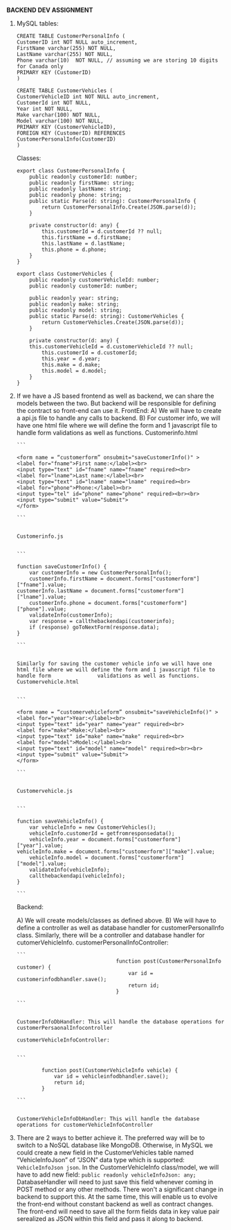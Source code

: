 **BACKEND DEV ASSIGNMENT**

1.	MySQL tables:

        CREATE TABLE CustomerPersonalInfo (
        CustomerID int NOT NULL auto_increment,
        FirstName varchar(255) NOT NULL,
        LastName varchar(255) NOT NULL,
        Phone varchar(10)  NOT NULL, // assuming we are storing 10 digits for Canada only
        PRIMARY KEY (CustomerID)
        )

        CREATE TABLE CustomerVehicles (
        CustomerVehicleID int NOT NULL auto_increment,
        CustomerId int NOT NULL,
        Year int NOT NULL,
        Make varchar(100) NOT NULL,
        Model varchar(100) NOT NULL,
        PRIMARY KEY (CustomerVehicleID),
        FOREIGN KEY (CustomerID) REFERENCES CustomerPersonalInfo(CustomerID)
        )

    Classes:
        
        export class CustomerPersonalInfo {
            public readonly customerId: number;
            public readonly firstName: string;
            public readonly lastName: string;
            public readonly phone: string;
            public static Parse(d: string): CustomerPersonalInfo {
                return CustomerPersonalInfo.Create(JSON.parse(d));
            }
  
            private constructor(d: any) {
                this.customerId = d.customerId ?? null;
                this.firstName = d.firstName;
                this.lastName = d.lastName;
                this.phone = d.phone;
            }
        }

        export class CustomerVehicles {
            public readonly customerVehicleId: number;
            public readonly customerId: number;

            public readonly year: string;
            public readonly make: string;
            public readonly model: string;
            public static Parse(d: string): CustomerVehicles {
                return CustomerVehicles.Create(JSON.parse(d));
            }
        
            private constructor(d: any) {
            this.customerVehicleId = d.customerVehicleId ?? null;
                this.customerId = d.customerId;
                this.year = d.year;
                this.make = d.make;
                this.model = d.model;
            }
        }
        

2.	If we have a JS based frontend as well as backend, we can share the models between the two. But backend will be responsible for defining the contract so front-end can use it.
    FrontEnd:
    A)	We will have to create a api.js file to handle any calls to backend.
    B)	For customer info, we will have one html file where we will define the form and 1 javascript file to handle form validations as well as functions. 
        Customerinfo.html
        
        
        ```
        
        <form name = “customerform” onsubmit="saveCustomerInfo()" >
        <label for="fname">First name:</label><br>
        <input type="text" id="fname" name="fname" required><br>
        <label for="lname">Last name:</label><br>
        <input type="text" id="lname" name="lname" required><br>
        <label for="phone">Phone:</label><br>
        <input type="tel" id="phone" name="phone" required><br><br>
        <input type="submit" value="Submit">
        </form>
        
        ```


        Customerinfo.js
        
        
        ```
        
        function saveCustomerInfo() {
            var customerInfo = new CustomerPersonalInfo();
            customerInfo.firstName = document.forms["customerform"]["fname"].value;
        customerInfo.lastName = document.forms["customerform"]["lname"].value;
            customerInfo.phone = document.forms["customerform"]["phone"].value;
            validateInfo(customerInfo);
            var response = callthebackendapi(customerinfo);
            if (response) goToNextForm(response.data);
        }
        
        ```


        Similarly for saving the customer vehicle info we will have one html file where we will define the form and 1 javascript file to handle form               validations as well as functions. 
        Customervehicle.html
        
        
        ```
        
        <form name = “customervehicleform” onsubmit="saveVehicleInfo()" >
        <label for="year">Year:</label><br>
        <input type="text" id="year" name="year" required><br>
        <label for="make">Make:</label><br>
        <input type="text" id="make" name="make" required><br>
        <label for="model">Model:</label><br>
        <input type="text" id="model" name="model" required><br><br>
        <input type="submit" value="Submit">
        </form>
        
        ```


        Customervehicle.js


        ```
        
        function saveVehicleInfo() {
            var vehicleInfo = new CustomerVehicles();
            vehicleInfo.customerId = getfromresponsedata();
            vehicleInfo.year = document.forms["customerform"]["year"].value;
        vehicleInfo.make = document.forms["customerform"]["make"].value;
            vehicleInfo.model = document.forms["customerform"]["model"].value;
            validateInfo(vehicleInfo);
            callthebackendapi(vehicleInfo);
        }
        
        ```
        
    Backend:
    
    A)  We will create models/classes as defined above.
    B)  We will have to define a controller as well as database handler for customerPersonalInfo class. Similarly, there will be a controller and database         handler for cutomerVehicleInfo.
        customerPersonalInfoController:
        
        
        ```
                                        function post(CustomerPersonalInfo customer) {
                                            var id = customerinfodbhandler.save();
                                            return id;
                                        }

        ```


        CustomerInfoDbHandler: This will handle the database operations for customerPersaonalInfocontroller

        customerVehicleInfoController:
        

        ```

                function post(CustomerVehicleInfo vehicle) {
                    var id = vehicleinfodbhandler.save();
                    return id;
                }

        ```


        CustomerVehicleInfoDbHandler: This will handle the database operations for customerVehicleInfoController




3.	There are 2 ways to better achieve it. The preferred way will be to switch to a NoSQL database like MongoDB. Otherwise, in MySQL we could create a new field in the CustomerVehicles table named “VehicleInfoJson” of “JSON” data type which is supported: `VehicleInfoJson json`.
In the CustomerVehicleInfo class/model, we will have to add new field: `public readonly vehicleInfoJson: any;`
DatabaseHandler will need to just save this field whenever coming in POST method or any other methods.
There won't a significant change in backend to support this. At the same time, this will enable us to evolve the front-end without constant backend as well as contract changes.
The front-end will need to save all the form fields data in key value pair serealized as JSON within this field and pass it along to backend. 


